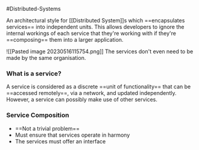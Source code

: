 #Distributed-Systems 

An architectural style for [[Distributed System]]s which ==encapsulates services== into independent units. This allows developers to ignore the internal workings of each service that they're working with if they're ==composing== them into a larger application.

![[Pasted image 20230516115754.png]]
The services don't even need to be made by the same organisation.

### What is a service?
A service is considered as a discrete ==unit of functionality== that can be ==accessed remotely==, via a network, and updated independently. However, a service can possibly make use of other services.

### Service Composition
- ==Not a trivial problem==
- Must ensure that services operate in harmony
- The services must offer an interface